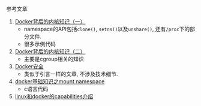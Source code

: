 参考文章

1. [Docker背后的内核知识（一）](https://www.cnblogs.com/beiluowuzheng/p/10004132.html)
    - namespace的API包括`clone()`, `setns()`以及`unshare()`, 还有`/proc`下的部分文件.
    - 很多示例代码
2. [Docker背后的内核知识（二）](https://www.cnblogs.com/beiluowuzheng/p/10015177.html)
    - 主要是cgroup相关的知识
3. [Docker安全](https://www.bookstack.cn/read/dockerdocs/Articles-security.md)
    - 类似于引言一样的文章, 不涉及技术细节.
4. [docker基础知识之mount namespace](http://kuring.me/post/namespace_mount/)
    - c语言代码
5. [linux和docker的capabilities介绍](https://www.cnblogs.com/charlieroro/p/10108577.html)

